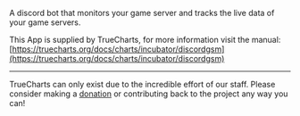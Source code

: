 A discord bot that monitors your game server and tracks the live data of your game servers.

This App is supplied by TrueCharts, for more information visit the manual: [https://truecharts.org/docs/charts/incubator/discordgsm](https://truecharts.org/docs/charts/incubator/discordgsm)

---

TrueCharts can only exist due to the incredible effort of our staff.
Please consider making a [donation](https://truecharts.org/docs/about/sponsor) or contributing back to the project any way you can!
